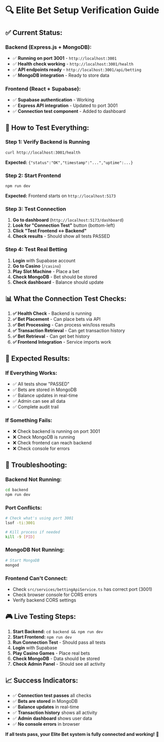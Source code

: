 # 🔍 Elite Bet Setup Verification Guide

## ✅ **Current Status:**

### **Backend (Express.js + MongoDB):**
- ✅ **Running on port 3001** - `http://localhost:3001`
- ✅ **Health check working** - `http://localhost:3001/health`
- ✅ **API endpoints ready** - `http://localhost:3001/api/betting`
- ✅ **MongoDB integration** - Ready to store data

### **Frontend (React + Supabase):**
- ✅ **Supabase authentication** - Working
- ✅ **Express API integration** - Updated to port 3001
- ✅ **Connection test component** - Added to dashboard

## 🧪 **How to Test Everything:**

### **Step 1: Verify Backend is Running**
```bash
curl http://localhost:3001/health
```
**Expected:** `{"status":"OK","timestamp":"...","uptime":...}`

### **Step 2: Start Frontend**
```bash
npm run dev
```
**Expected:** Frontend starts on `http://localhost:5173`

### **Step 3: Test Connection**
1. **Go to dashboard** (`http://localhost:5173/dashboard`)
2. **Look for "Connection Test"** button (bottom-left)
3. **Click "Test Frontend ↔ Backend"**
4. **Check results** - Should show all tests PASSED

### **Step 4: Test Real Betting**
1. **Login** with Supabase account
2. **Go to Casino** (`/casino`)
3. **Play Slot Machine** - Place a bet
4. **Check MongoDB** - Bet should be stored
5. **Check dashboard** - Balance should update

## 📊 **What the Connection Test Checks:**

1. **✅ Health Check** - Backend is running
2. **✅ Bet Placement** - Can place bets via API
3. **✅ Bet Processing** - Can process win/loss results
4. **✅ Transaction Retrieval** - Can get transaction history
5. **✅ Bet Retrieval** - Can get bet history
6. **✅ Frontend Integration** - Service imports work

## 🎯 **Expected Results:**

### **If Everything Works:**
- ✅ All tests show "PASSED"
- ✅ Bets are stored in MongoDB
- ✅ Balance updates in real-time
- ✅ Admin can see all data
- ✅ Complete audit trail

### **If Something Fails:**
- ❌ Check backend is running on port 3001
- ❌ Check MongoDB is running
- ❌ Check frontend can reach backend
- ❌ Check console for errors

## 🔧 **Troubleshooting:**

### **Backend Not Running:**
```bash
cd backend
npm run dev
```

### **Port Conflicts:**
```bash
# Check what's using port 3001
lsof -ti:3001

# Kill process if needed
kill -9 [PID]
```

### **MongoDB Not Running:**
```bash
# Start MongoDB
mongod
```

### **Frontend Can't Connect:**
- Check `src/services/bettingApiService.ts` has correct port (3001)
- Check browser console for CORS errors
- Verify backend CORS settings

## 🎮 **Live Testing Steps:**

1. **Start Backend:** `cd backend && npm run dev`
2. **Start Frontend:** `npm run dev`
3. **Run Connection Test** - Should pass all tests
4. **Login** with Supabase
5. **Play Casino Games** - Place real bets
6. **Check MongoDB** - Data should be stored
7. **Check Admin Panel** - Should see all activity

## 📈 **Success Indicators:**

- ✅ **Connection test passes** all checks
- ✅ **Bets are stored** in MongoDB
- ✅ **Balance updates** in real-time
- ✅ **Transaction history** shows all activity
- ✅ **Admin dashboard** shows user data
- ✅ **No console errors** in browser

**If all tests pass, your Elite Bet system is fully connected and working!** 🎉
